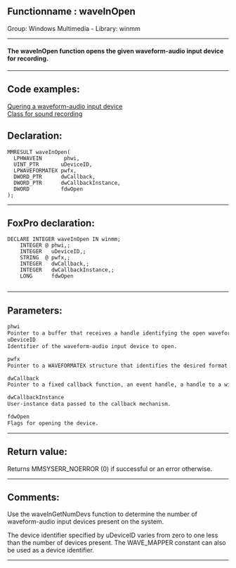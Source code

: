 <link rel="stylesheet" type="text/css" href="../../css/win32api.css">  
<link rel="stylesheet" href="https://cdnjs.cloudflare.com/ajax/libs/font-awesome/4.7.0/css/font-awesome.min.css">

## Functionname : waveInOpen
Group: Windows Multimedia - Library: winmm    
***  


#### The waveInOpen function opens the given waveform-audio input device for recording.
***  


## Code examples:
[Quering a waveform-audio input device](../../samples/sample_366.md)  
[Class for sound recording](../../samples/sample_420.md)  

## Declaration:
```foxpro  
MMRESULT waveInOpen(
  LPHWAVEIN       phwi,
  UINT_PTR       uDeviceID,
  LPWAVEFORMATEX pwfx,
  DWORD_PTR      dwCallback,
  DWORD_PTR      dwCallbackInstance,
  DWORD          fdwOpen
);  
```  
***  


## FoxPro declaration:
```foxpro  
DECLARE INTEGER waveInOpen IN winmm;
	INTEGER @ phwi,;
	INTEGER   uDeviceID,;
	STRING  @ pwfx,;
	INTEGER   dwCallback,;
	INTEGER   dwCallbackInstance,;
	LONG      fdwOpen
  
```  
***  


## Parameters:
```txt  
phwi
Pointer to a buffer that receives a handle identifying the open waveform-audio input device.
uDeviceID
Identifier of the waveform-audio input device to open.

pwfx
Pointer to a WAVEFORMATEX structure that identifies the desired format for recording waveform-audio data.

dwCallback
Pointer to a fixed callback function, an event handle, a handle to a window, or the identifier of a thread to be called during waveform-audio recording to process messages related to the progress of recording.

dwCallbackInstance
User-instance data passed to the callback mechanism.

fdwOpen
Flags for opening the device.  
```  
***  


## Return value:
Returns MMSYSERR_NOERROR (0) if successful or an error otherwise.   
***  


## Comments:
Use the waveInGetNumDevs function to determine the number of waveform-audio input devices present on the system.   
  
The device identifier specified by uDeviceID varies from zero to one less than the number of devices present. The WAVE_MAPPER constant can also be used as a device identifier.  
  
***  

